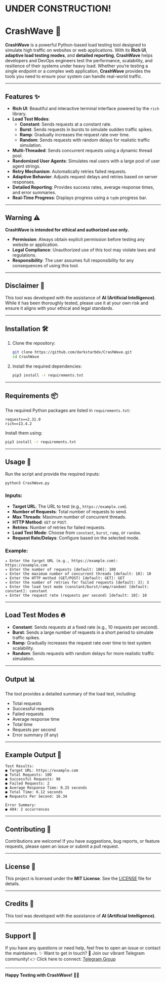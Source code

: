 # **UNDER CONSTRUCTION!**

# **CrashWave** 🌊

**CrashWave** is a powerful Python-based load testing tool designed to simulate high traffic on websites or web applications. With its **Rich UI**, **adaptive load testing modes**, and **detailed reporting**, **CrashWave** helps developers and DevOps engineers test the performance, scalability, and resilience of their systems under heavy load. Whether you’re testing a single endpoint or a complex web application, **CrashWave** provides the tools you need to ensure your system can handle real-world traffic.

---

## **Features** ✨
- **Rich UI**: Beautiful and interactive terminal interface powered by the `rich` library.
- **Load Test Modes**:
  - **Constant**: Sends requests at a constant rate.
  - **Burst**: Sends requests in bursts to simulate sudden traffic spikes.
  - **Ramp**: Gradually increases the request rate over time.
  - **Random**: Sends requests with random delays for realistic traffic simulation.
- **Multi-Threaded**: Sends concurrent requests using a dynamic thread pool.
- **Randomized User Agents**: Simulates real users with a large pool of user agent strings.
- **Retry Mechanism**: Automatically retries failed requests.
- **Adaptive Behavior**: Adjusts request delays and retries based on server responses.
- **Detailed Reporting**: Provides success rates, average response times, and error summaries.
- **Real-Time Progress**: Displays progress using a `tqdm` progress bar.

---

## **Warning** ⚠️
**CrashWave is intended for ethical and authorized use only.**  
- **Permission**: Always obtain explicit permission before testing any website or application.  
- **Legal Compliance**: Unauthorized use of this tool may violate laws and regulations.  
- **Responsibility**: The user assumes full responsibility for any consequences of using this tool.  

---

## **Disclaimer** 🤖
This tool was developed with the assistance of **AI (Artificial Intelligence)**. While it has been thoroughly tested, please use it at your own risk and ensure it aligns with your ethical and legal standards.

---

## **Installation** 🛠️
1. Clone the repository:
   ```bash
   git clone https://github.com/darkstarbdx/CrashWave.git
   cd CrashWave
   ```
2. Install the required dependencies:
   ```bash
   pip3 install -r requirements.txt
   ```

---

## **Requirements** 📦
The required Python packages are listed in `requirements.txt`:
```plaintext
requests==2.31.0
rich==13.4.2
```

Install them using:
```bash
pip3 install -r requirements.txt
```

---

## **Usage** 🚦
Run the script and provide the required inputs:
```bash
python3 CrashWave.py
```

### **Inputs**:
- **Target URL**: The URL to test (e.g., `https://example.com`).
- **Number of Requests**: Total number of requests to send.
- **Max Threads**: Maximum number of concurrent threads.
- **HTTP Method**: `GET` or `POST`.
- **Retries**: Number of retries for failed requests.
- **Load Test Mode**: Choose from `constant`, `burst`, `ramp`, or `random`.
- **Request Rate/Delays**: Configure based on the selected mode.

### **Example**:
```plaintext
✦ Enter the target URL (e.g., https://example.com): https://example.com
✦ Enter the number of requests [default: 100]: 100
✦ Enter the maximum number of concurrent threads [default: 10]: 10
✦ Enter the HTTP method (GET/POST) [default: GET]: GET
✦ Enter the number of retries for failed requests [default: 3]: 3
✦ Enter the load test mode (constant/burst/ramp/random) [default: constant]: constant
✦ Enter the request rate (requests per second) [default: 10]: 10
```

---

## **Load Test Modes** 🔥
- **Constant**: Sends requests at a fixed rate (e.g., 10 requests per second).
- **Burst**: Sends a large number of requests in a short period to simulate traffic spikes.
- **Ramp**: Gradually increases the request rate over time to test system scalability.
- **Random**: Sends requests with random delays for more realistic traffic simulation.

---

## **Output** 📊
The tool provides a detailed summary of the load test, including:
- Total requests
- Successful requests
- Failed requests
- Average response time
- Total time
- Requests per second
- Error summary (if any)

---

## **Example Output** 📄
```plaintext
Test Results:
● Target URL: https://example.com
● Total Requests: 100
● Successful Requests: 98
● Failed Requests: 2
● Average Response Time: 0.25 seconds
● Total Time: 6.12 seconds
● Requests Per Second: 16.34

Error Summary:
● 404: 2 occurrences
```

---

## **Contributing** 🤝
Contributions are welcome! If you have suggestions, bug reports, or feature requests, please open an issue or submit a pull request.

---

## **License** 📜
This project is licensed under the **MIT License**. See the [LICENSE](LICENSE) file for details.

---

## **Credits** 🙏
This tool was developed with the assistance of **AI (Artificial Intelligence)**.

---

## **Support** 💬
If you have any questions or need help, feel free to open an issue or contact the maintainers.
✨ Want to get in touch?
🌟 Join our vibrant Telegram community!
👉 Click here to connect: [Telegram Group](https://t.me/+mzZ9IrWgXe9jNWNl)

---

**Happy Testing with CrashWave!** 🌊🚀
